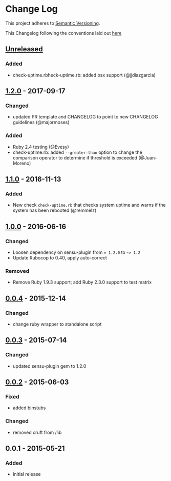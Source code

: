 # Change Log
This project adheres to [Semantic Versioning](http://semver.org/).

This Changelog following the conventions laid out [here](https://github.com/sensu-plugins/community/blob/master/HOW_WE_CHANGELOG.md)

## [Unreleased]

### Added
- check-uptime.rbheck-uptime.rb: added osx support (@jjdiazgarcia)

## [1.2.0] - 2017-09-17
### Changed
- updated PR template and CHANGELOG to point to new CHANGELOG guidelines (@majormoses)

### Added
- Ruby 2.4 testing (@Evesy)
- check-uptime.rb: added `--greater-than` option to change the comparison operator to determine if threshold is exceeded (@Juan-Moreno)

## [1.1.0] - 2016-11-13
### Added
- New check `check-uptime.rb` that checks system uptime and warns if the system has been rebooted (@remmelz)

## [1.0.0] - 2016-06-16
### Changed
- Loosen dependency on sensu-plugin from `= 1.2.0` to `~> 1.2`
- Update Rubocop to 0.40, apply auto-correct

### Removed
- Remove Ruby 1.9.3 support; add Ruby 2.3.0 support to test matrix

## [0.0.4] - 2015-12-14
### Changed
- change ruby wrapper to standalone script

## [0.0.3] - 2015-07-14
### Changed
- updated sensu-plugin gem to 1.2.0

## [0.0.2] - 2015-06-03
### Fixed
- added binstubs

### Changed
- removed cruft from /lib

## 0.0.1 - 2015-05-21
### Added
- initial release

[Unreleased]: https://github.com/sensu-plugins/sensu-plugins-uptime-checks/compare/1.2.0...HEAD
[1.2.0]: https://github.com/sensu-plugins/sensu-plugins-uptime-checks/compare/1.1.0...1.2.0
[1.1.0]: https://github.com/sensu-plugins/sensu-plugins-uptime-checks/compare/1.0.0...1.1.0
[1.0.0]: https://github.com/sensu-plugins/sensu-plugins-uptime-checks/compare/0.0.4...1.0.0
[0.0.4]: https://github.com/sensu-plugins/sensu-plugins-uptime-checks/compare/0.0.3...0.0.4
[0.0.3]: https://github.com/sensu-plugins/sensu-plugins-uptime-checks/compare/0.0.2...0.0.3
[0.0.2]: https://github.com/sensu-plugins/sensu-plugins-uptime-checks/compare/0.0.1...0.0.2
